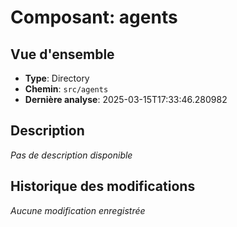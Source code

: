 # Composant: agents

## Vue d'ensemble
- **Type**: Directory
- **Chemin**: `src/agents`
- **Dernière analyse**: 2025-03-15T17:33:46.280982

## Description
*Pas de description disponible*





## Historique des modifications
*Aucune modification enregistrée*
